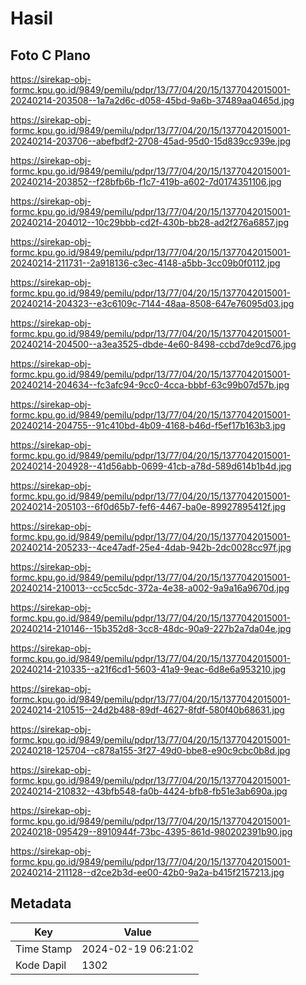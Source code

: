 # Hasil

## Foto C Plano

https://sirekap-obj-formc.kpu.go.id/9849/pemilu/pdpr/13/77/04/20/15/1377042015001-20240214-203508--1a7a2d6c-d058-45bd-9a6b-37489aa0465d.jpg

https://sirekap-obj-formc.kpu.go.id/9849/pemilu/pdpr/13/77/04/20/15/1377042015001-20240214-203706--abefbdf2-2708-45ad-95d0-15d839cc939e.jpg

https://sirekap-obj-formc.kpu.go.id/9849/pemilu/pdpr/13/77/04/20/15/1377042015001-20240214-203852--f28bfb6b-f1c7-419b-a602-7d0174351106.jpg

https://sirekap-obj-formc.kpu.go.id/9849/pemilu/pdpr/13/77/04/20/15/1377042015001-20240214-204012--10c29bbb-cd2f-430b-bb28-ad2f276a6857.jpg

https://sirekap-obj-formc.kpu.go.id/9849/pemilu/pdpr/13/77/04/20/15/1377042015001-20240214-211731--2a918136-c3ec-4148-a5bb-3cc09b0f0112.jpg

https://sirekap-obj-formc.kpu.go.id/9849/pemilu/pdpr/13/77/04/20/15/1377042015001-20240214-204323--e3c6109c-7144-48aa-8508-647e76095d03.jpg

https://sirekap-obj-formc.kpu.go.id/9849/pemilu/pdpr/13/77/04/20/15/1377042015001-20240214-204500--a3ea3525-dbde-4e60-8498-ccbd7de9cd76.jpg

https://sirekap-obj-formc.kpu.go.id/9849/pemilu/pdpr/13/77/04/20/15/1377042015001-20240214-204634--fc3afc94-9cc0-4cca-bbbf-63c99b07d57b.jpg

https://sirekap-obj-formc.kpu.go.id/9849/pemilu/pdpr/13/77/04/20/15/1377042015001-20240214-204755--91c410bd-4b09-4168-b46d-f5ef17b163b3.jpg

https://sirekap-obj-formc.kpu.go.id/9849/pemilu/pdpr/13/77/04/20/15/1377042015001-20240214-204928--41d56abb-0699-41cb-a78d-589d614b1b4d.jpg

https://sirekap-obj-formc.kpu.go.id/9849/pemilu/pdpr/13/77/04/20/15/1377042015001-20240214-205103--6f0d65b7-fef6-4467-ba0e-89927895412f.jpg

https://sirekap-obj-formc.kpu.go.id/9849/pemilu/pdpr/13/77/04/20/15/1377042015001-20240214-205233--4ce47adf-25e4-4dab-942b-2dc0028cc97f.jpg

https://sirekap-obj-formc.kpu.go.id/9849/pemilu/pdpr/13/77/04/20/15/1377042015001-20240214-210013--cc5cc5dc-372a-4e38-a002-9a9a16a9670d.jpg

https://sirekap-obj-formc.kpu.go.id/9849/pemilu/pdpr/13/77/04/20/15/1377042015001-20240214-210146--15b352d8-3cc8-48dc-90a9-227b2a7da04e.jpg

https://sirekap-obj-formc.kpu.go.id/9849/pemilu/pdpr/13/77/04/20/15/1377042015001-20240214-210335--a21f6cd1-5603-41a9-9eac-6d8e6a953210.jpg

https://sirekap-obj-formc.kpu.go.id/9849/pemilu/pdpr/13/77/04/20/15/1377042015001-20240214-210515--24d2b488-89df-4627-8fdf-580f40b68631.jpg

https://sirekap-obj-formc.kpu.go.id/9849/pemilu/pdpr/13/77/04/20/15/1377042015001-20240218-125704--c878a155-3f27-49d0-bbe8-e90c9cbc0b8d.jpg

https://sirekap-obj-formc.kpu.go.id/9849/pemilu/pdpr/13/77/04/20/15/1377042015001-20240214-210832--43bfb548-fa0b-4424-bfb8-fb51e3ab690a.jpg

https://sirekap-obj-formc.kpu.go.id/9849/pemilu/pdpr/13/77/04/20/15/1377042015001-20240218-095429--8910944f-73bc-4395-861d-980202391b90.jpg

https://sirekap-obj-formc.kpu.go.id/9849/pemilu/pdpr/13/77/04/20/15/1377042015001-20240214-211128--d2ce2b3d-ee00-42b0-9a2a-b415f2157213.jpg


## Metadata

| Key        | Value               |
| ---------- | ------------------- |
| Time Stamp | 2024-02-19 06:21:02 |
| Kode Dapil | 1302                |



